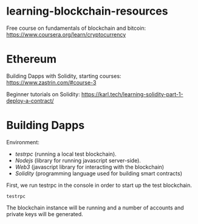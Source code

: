 # learning-blockchain-resources

Free course on fundamentals of blockchain and bitcoin: https://www.coursera.org/learn/cryptocurrency


# Ethereum

Building Dapps with Solidity, starting courses: https://www.zastrin.com/#course-3

Beginner tutorials on Solidity: https://karl.tech/learning-solidity-part-1-deploy-a-contract/


# Building Dapps

Environment:
- *testrpc* (running a local test blockchain).
- *Nodejs* (library for running javascript server-side).
- *Web3* (javascript library for interacting with the blockchain)
- *Solidity* (programming language used for building smart contracts)

First, we run testrpc in the console in order to start up the test blockchain.

`testrpc`

The blockchain instance will be running and a number of accounts and private keys will be generated. 

